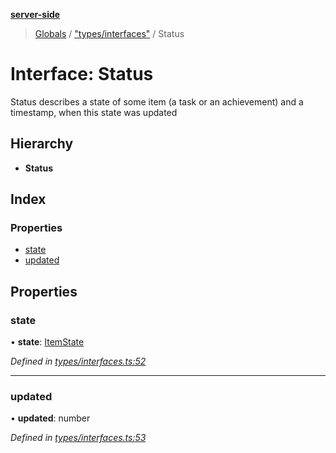 **[server-side](../README.md)**

> [Globals](../globals.md) / ["types/interfaces"](../modules/_types_interfaces_.md) / Status

# Interface: Status

Status describes a state of
some item (a task or an
achievement) and a
timestamp, when this state
was updated

## Hierarchy

- **Status**

## Index

### Properties

- [state](_types_interfaces_.status.md#state)
- [updated](_types_interfaces_.status.md#updated)

## Properties

### state

• **state**: [ItemState](../modules/_types_interfaces_.md#itemstate)

_Defined in [types/interfaces.ts:52](https://github.com/plaskontaras/jsmp/blob/bc6b3bd/server/src/types/interfaces.ts#L52)_

---

### updated

• **updated**: number

_Defined in [types/interfaces.ts:53](https://github.com/plaskontaras/jsmp/blob/bc6b3bd/server/src/types/interfaces.ts#L53)_
